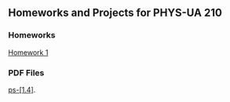 ## Homeworks and Projects for PHYS-UA 210

### **Homeworks**
[Homework 1](https://nbviewer.jupyter.org/github/zw788/cp210/blob/master/homeworks/ps-%5B1%5D.ipynb)

### **PDF Files**
[ps-[1.4]](https://zw788.github.io/cp210/tex/ps__1_4_.pdf).

<!---
your comment goes here
and here

```markdown
Syntax highlighted code block

# Header 1
## Header 2
### Header 3

- Bulleted
- List

1. Numbered
2. List

**Bold** and _Italic_ and `Code` text

[Link](url) and ![Image](src)
```


For more details see [GitHub Flavored Markdown](https://guides.github.com/features/mastering-markdown/).

### Jekyll Themes

Your Pages site will use the layout and styles from the Jekyll theme you have selected in your [repository settings](https://github.com/Zw788/cp210/settings). The name of this theme is saved in the Jekyll `_config.yml` configuration file.

### Support or Contact

Having trouble with Pages? Check out our [documentation](https://help.github.com/categories/github-pages-basics/) or [contact support](https://github.com/contact) and we’ll help you sort it out.}

-->
